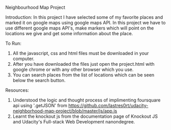 Neighbourhood Map Project

Introduction:
In this project I have selected some of my favorite places and marked it on google maps using google maps API. In this project we have to use different google maps API's, make markers which will point on the locations we give and get some information about the place.

To Run:
1. All the javascript, css and html files must be downloaded in your computer.
2. After you have downloaded the files just open the project.html with google chrome or with any other browser which you use.
3. You can search places from the list of locations which can be seen below the search button.

Resources:
1. Understood the logic and thought process of implimenting foursquare api using '.getJSON' from https://github.com/lastres0rt/udacity-neighborhood-map-project/blob/master/js/app.js
2. Learnt the knockout js from the documentation page of Knockout JS and Udacity's Full-stack Web Development nanondegree. 

